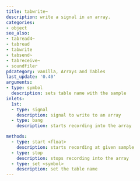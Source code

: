 ```yaml
---
title: tabwrite~
description: write a signal in an array.
categories:
- object
see_also:
- tabread4~
- tabread
- tabwrite
- tabsend~
- tabreceive~
- soundfiler
pdcategory: vanilla, Arrays and Tables
last_update: '0.40'
arguments:
- type: symbol
  description: sets table name with the sample
inlets:
  1st:
  - type: signal
    description: signal to write to an array
  - type: bang
    description: starts recording into the array

methods:
  - type: start <float>
    description: starts recording at given sample
  - type: stop
    description: stops recording into the array
  - type: set <symbol>
    description: set the table name
---
```


